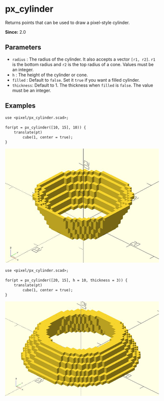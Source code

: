 # px_cylinder

Returns points that can be used to draw a pixel-style cylinder.

**Since:** 2.0

## Parameters

- `radius` : The radius of the cylinder. It also accepts a vector `[r1, r2]`. `r1` is the bottom radius and `r2` is the top radius of a cone. Values must be an integer.
- `h` : The height of the cylinder or cone. 
- `filled` : Default to `false`. Set it `true` if you want a filled cylinder.
- `thickness`: Default to 1. The thickness when `filled` is `false`. The value must be an integer.

## Examples

	use <pixel/px_cylinder.scad>;

	for(pt = px_cylinder([10, 15], 10)) {
		translate(pt)
			cube(1, center = true);
	}

![px_cylinder](images/lib2-px_cylinder-1.JPG)

	use <pixel/px_cylinder.scad>;

	for(pt = px_cylinder([20, 15], h = 10, thickness = 3)) {
		translate(pt)
			cube(1, center = true);
	}
	
![px_cylinder](images/lib2-px_cylinder-2.JPG)

